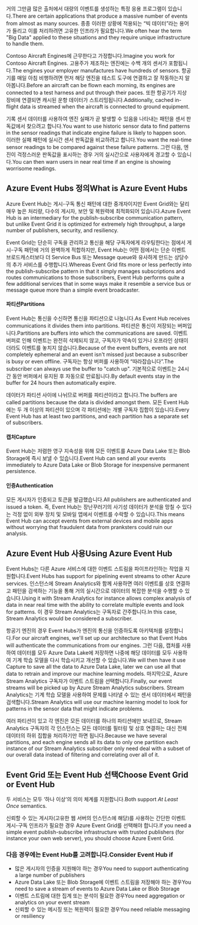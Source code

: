 <span data-ttu-id="3288d-101">거의 그만큼 많은 출처에서 대량의 이벤트를 생성하는 특정 응용 프로그램이 있습니다.</span><span class="sxs-lookup"><span data-stu-id="3288d-101">There are certain applications that produce a massive number of events from almost as many sources.</span></span> <span data-ttu-id="3288d-102">종종 이러한 상황에 적용되는 “빅 데이터”라는 용어가 들리고 이를 처리하려면 고유한 인프라가 필요합니다.</span><span class="sxs-lookup"><span data-stu-id="3288d-102">We often hear the term "Big Data" applied to these situations and they require unique infrastructure to handle them.</span></span>

<span data-ttu-id="3288d-103">Contoso Aircraft Engines에 근무한다고 가정합니다.</span><span class="sxs-lookup"><span data-stu-id="3288d-103">Imagine you work for Contoso Aircraft Engines.</span></span> <span data-ttu-id="3288d-104">고용주가 제조하는 엔진에는 수백 개의 센서가 포함됩니다.</span><span class="sxs-lookup"><span data-stu-id="3288d-104">The engines your employer manufactures have hundreds of sensors.</span></span> <span data-ttu-id="3288d-105">항공기를 매일 아침 비행하려면 먼저 해당 엔진을 테스트 도구에 연결하고 잘 작동하는지 알아봅니다.</span><span class="sxs-lookup"><span data-stu-id="3288d-105">Before an aircraft can be flown each morning, its engines are connected to a test harness and put through their paces.</span></span> <span data-ttu-id="3288d-106">또한 항공기가 지상 장비에 연결되면 캐시된 운항 데이터가 스트리밍됩니다.</span><span class="sxs-lookup"><span data-stu-id="3288d-106">Additionally, cached in-flight data is streamed when the aircraft is connected to ground equipment.</span></span>

<span data-ttu-id="3288d-107">기록 센서 데이터를 사용하여 엔진 실패가 곧 발생할 수 있음을 나타내는 패턴을 센서 판독값에서 찾으려고 합니다.</span><span class="sxs-lookup"><span data-stu-id="3288d-107">You want to use historic sensor data to find patterns in the sensor readings that indicate engine failure is likely to happen soon.</span></span> <span data-ttu-id="3288d-108">이러한 실패 패턴에 실시간 센서 판독값을 비교하려고 합니다.</span><span class="sxs-lookup"><span data-stu-id="3288d-108">You want the real-time sensor readings to be compared against these failure patterns.</span></span> <span data-ttu-id="3288d-109">그런 다음, 엔진이 걱정스러운 판독값을 표시하는 경우 거의 실시간으로 사용자에게 경고할 수 있습니다.</span><span class="sxs-lookup"><span data-stu-id="3288d-109">You can then warn users in near real time if an engine is showing worrisome readings.</span></span>

## <a name="what-is-azure-event-hubs"></a><span data-ttu-id="3288d-110">Azure Event Hubs 정의</span><span class="sxs-lookup"><span data-stu-id="3288d-110">What is Azure Event Hubs</span></span>

<span data-ttu-id="3288d-111">Azure Event Hub는 게시-구독 통신 패턴에 대한 중개자이지만 Event Grid와는 달리 매우 높은 처리량, 다수의 게시자, 보안 및 복원력에 최적화되어 있습니다.</span><span class="sxs-lookup"><span data-stu-id="3288d-111">Azure Event Hub is an intermediary for the publish-subscribe communication pattern, but unlike Event Grid it is optimized for extremely high throughput, a large number of publishers, security, and resiliency.</span></span>

<span data-ttu-id="3288d-112">Event Grid는 단순히 구독을 관리하고 통신을 해당 구독자에게 라우팅한다는 점에서 게시-구독 패턴에 거의 완벽하게 적합하지만, Event Hub는 어떤 점에서는 단순 이벤트 브로드캐스터보다 더 Service Bus 또는 Message queue와 유사하게 만드는 상당수의 추가 서비스를 수행합니다.</span><span class="sxs-lookup"><span data-stu-id="3288d-112">Whereas Event Grid fits more or less perfectly into the publish-subscribe pattern in that it simply manages subscriptions and routes communications to those subscribers, Event Hub performs quite a few additional services that in some ways make it resemble a service bus or message queue more than a simple event broadcaster.</span></span>

#### <a name="partitions"></a><span data-ttu-id="3288d-113">파티션</span><span class="sxs-lookup"><span data-stu-id="3288d-113">Partitions</span></span> ####
<span data-ttu-id="3288d-114">Event Hub는 통신을 수신하면 통신을 파티션으로 나눕니다.</span><span class="sxs-lookup"><span data-stu-id="3288d-114">As Event Hub receives communications it divides them into partitions.</span></span> <span data-ttu-id="3288d-115">파티션은 통신이 저장되는 버퍼입니다.</span><span class="sxs-lookup"><span data-stu-id="3288d-115">Partitions are buffers into which the communications are saved.</span></span> <span data-ttu-id="3288d-116">이벤트 버퍼로 인해 이벤트는 완전히 삭제되지 않고, 구독자가 약속이 있거나 오프라인 상태이더라도 이벤트를 놓치지 않습니다.</span><span class="sxs-lookup"><span data-stu-id="3288d-116">Because of the event buffers, events are not completely ephemeral and an event isn't missed just because a subscriber is busy or even offline.</span></span> <span data-ttu-id="3288d-117">구독자는 항상 버퍼를 사용하여 “따라잡습니다”.</span><span class="sxs-lookup"><span data-stu-id="3288d-117">The subscriber can always use the buffer to "catch up".</span></span> <span data-ttu-id="3288d-118">기본적으로 이벤트는 24시간 동안 버퍼에서 유지된 후 자동으로 만료됩니다.</span><span class="sxs-lookup"><span data-stu-id="3288d-118">By default events stay in the buffer for 24 hours then automatically expire.</span></span>

<span data-ttu-id="3288d-119">데이터가 파티션 사이에 나뉘므로 버퍼를 파티션이라고 합니다.</span><span class="sxs-lookup"><span data-stu-id="3288d-119">The buffers are called partitions because the data is divided amongst them.</span></span> <span data-ttu-id="3288d-120">모든 Event Hub에는 두 개 이상의 파티션이 있으며 각 파티션에는 개별 구독자 집합이 있습니다.</span><span class="sxs-lookup"><span data-stu-id="3288d-120">Every Event Hub has at least two partitions, and each partition has a separate set of subscribers.</span></span>

#### <a name="capture"></a><span data-ttu-id="3288d-121">캡처</span><span class="sxs-lookup"><span data-stu-id="3288d-121">Capture</span></span> ####
<span data-ttu-id="3288d-122">Event Hub는 저렴한 영구 지속성을 위해 모든 이벤트를 Azure Data Lake 또는 Blob Storage에 즉시 보낼 수 있습니다.</span><span class="sxs-lookup"><span data-stu-id="3288d-122">Event Hub can send all your events immediately to Azure Data Lake or Blob Storage for inexpensive permanent persistence.</span></span>

#### <a name="authentication"></a><span data-ttu-id="3288d-123">인증</span><span class="sxs-lookup"><span data-stu-id="3288d-123">Authentication</span></span> ####
<span data-ttu-id="3288d-124">모든 게시자가 인증되고 토큰을 발급했습니다.</span><span class="sxs-lookup"><span data-stu-id="3288d-124">All publishers are authenticated and issued a token.</span></span> <span data-ttu-id="3288d-125">즉, Event Hub는 장난꾸러기의 사기성 데이터가 분석을 망칠 수 있다는 걱정 없이 외부 장치 및 모바일 앱에서 이벤트를 수락할 수 있습니다.</span><span class="sxs-lookup"><span data-stu-id="3288d-125">This means Event Hub can accept events from external devices and mobile apps without worrying that fraudulent data from pranksters could ruin our analysis.</span></span> 

## <a name="using-azure-event-hub"></a><span data-ttu-id="3288d-126">Azure Event Hub 사용</span><span class="sxs-lookup"><span data-stu-id="3288d-126">Using Azure Event Hub</span></span>

<span data-ttu-id="3288d-127">Event Hubs는 다른 Azure 서비스에 대한 이벤트 스트림을 파이프라인하는 작업을 지원합니다.</span><span class="sxs-lookup"><span data-stu-id="3288d-127">Event Hubs has support for pipelining event streams to other Azure services.</span></span> <span data-ttu-id="3288d-128">인스턴스에 Stream Analytics와 함께 사용하면 여러 이벤트를 상호 연결하고 패턴을 검색하는 기능을 통해 거의 실시간으로 데이터의 복잡한 분석을 수행할 수 있습니다.</span><span class="sxs-lookup"><span data-stu-id="3288d-128">Using it with Stream Analytics for instance allows complex analysis of data in near real time with the ability to correlate multiple events and look for patterns.</span></span> <span data-ttu-id="3288d-129">이 경우 Stream Analytics는 구독자로 간주합니다.</span><span class="sxs-lookup"><span data-stu-id="3288d-129">In this case, Stream Analytics would be considered a subscriber.</span></span>

<span data-ttu-id="3288d-130">항공기 엔진의 경우 Event Hubs가 엔진의 통신을 인증하도록 아키텍처를 설정합니다.</span><span class="sxs-lookup"><span data-stu-id="3288d-130">For our aircraft engines, we'll set up our architecture so that Event Hubs will authenticate the communications from our engines.</span></span> <span data-ttu-id="3288d-131">그런 다음, 캡처를 사용하여 데이터를 모두 Azure Data Lake에 저장하면 나중에 해당 데이터를 모두 사용하여 기계 학습 모델을 다시 학습시키고 개선할 수 있습니다.</span><span class="sxs-lookup"><span data-stu-id="3288d-131">We will then have it use Capture to save all the data to Azure Data Lake, later we can use all that data to retrain and improve our machine learning models.</span></span> <span data-ttu-id="3288d-132">마지막으로, Azure Stream Analytics 구독자가 이벤트 스트림을 선택합니다.</span><span class="sxs-lookup"><span data-stu-id="3288d-132">Finally, our event streams will be picked up by Azure Stream Analytics subscribers.</span></span> <span data-ttu-id="3288d-133">Stream Analytics는 기계 학습 모델을 사용하여 문제를 나타낼 수 있는 센서 데이터에서 패턴을 검색합니다.</span><span class="sxs-lookup"><span data-stu-id="3288d-133">Stream Analytics will use our machine learning model to look for patterns in the sensor data that might indicate problems.</span></span>

<span data-ttu-id="3288d-134">여러 파티션이 있고 각 엔진은 모든 데이터를 하나의 파티션에만 보내므로, Stream Analytics 구독자의 각 인스턴스는 모든 데이터를 필터링 및 상호 연결하는 대신 전체 데이터의 하위 집합을 처리하기만 하면 됩니다.</span><span class="sxs-lookup"><span data-stu-id="3288d-134">Because we have several partitions, and each engine sends all its data to only one partition each instance of our Stream Analytics subscriber only need deal with a subset of our overall data instead of filtering and correlating over all of it.</span></span>

## <a name="choose-event-grid-or-event-hub"></a><span data-ttu-id="3288d-135">Event Grid 또는 Event Hub 선택</span><span class="sxs-lookup"><span data-stu-id="3288d-135">Choose Event Grid or Event Hub</span></span>

<span data-ttu-id="3288d-136">두 서비스는 모두 ‘하나 이상’의 의미 체계를 지원합니다.</span><span class="sxs-lookup"><span data-stu-id="3288d-136">Both support *At Least Once* semantics.</span></span>

<span data-ttu-id="3288d-137">신뢰할 수 있는 게시자(고유한 웹 서버의 인스턴스에 해당)를 사용하는 간단한 이벤트 게시-구독 인프라가 필요한 경우 Azure Event Grid를 선택해야 합니다.</span><span class="sxs-lookup"><span data-stu-id="3288d-137">If you need a simple event publish-subscribe infrastructure with trusted publishers (for instance your own web server), you should choose Azure Event Grid.</span></span>

### <a name="consider-event-hub-if"></a><span data-ttu-id="3288d-138">다음 경우에는 Event Hub를 고려합니다.</span><span class="sxs-lookup"><span data-stu-id="3288d-138">Consider Event Hub if</span></span>
* <span data-ttu-id="3288d-139">많은 게시자의 인증을 지원해야 하는 경우</span><span class="sxs-lookup"><span data-stu-id="3288d-139">You need to support authenticating a large number of publishers</span></span>
* <span data-ttu-id="3288d-140">Azure Data Lake 또는 Blob Storage에 이벤트 스트림을 저장해야 하는 경우</span><span class="sxs-lookup"><span data-stu-id="3288d-140">You need to save a stream of events to Azure Data Lake or Blob Storage</span></span>
* <span data-ttu-id="3288d-141">이벤트 스트림에 대한 집계 또는 분석이 필요한 경우</span><span class="sxs-lookup"><span data-stu-id="3288d-141">You need aggregation or analytics on your event stream</span></span>
* <span data-ttu-id="3288d-142">신뢰할 수 있는 메시징 또는 복원력이 필요한 경우</span><span class="sxs-lookup"><span data-stu-id="3288d-142">You need reliable messaging or resiliency</span></span> 